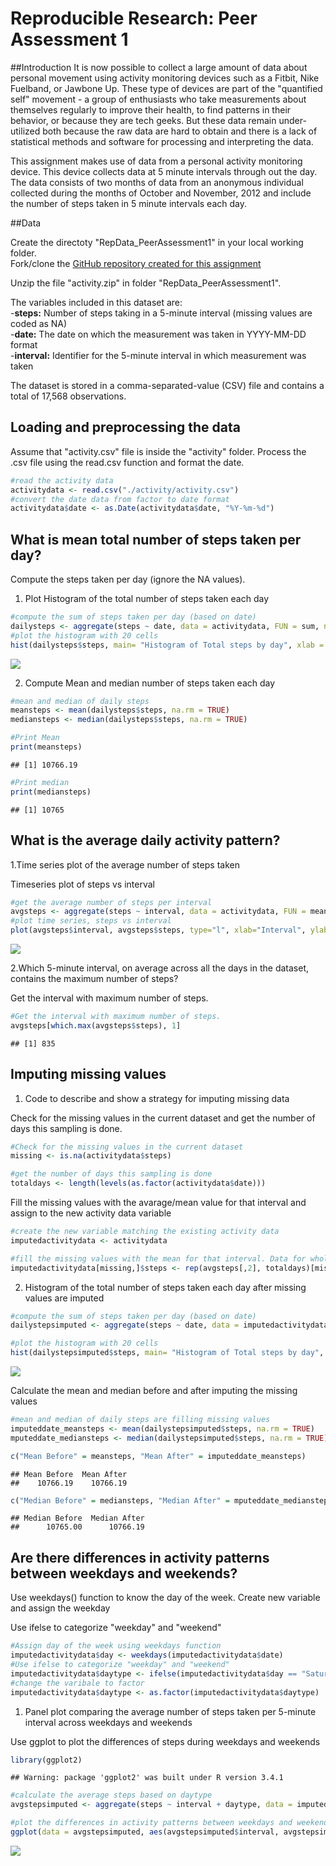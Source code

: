 # Reproducible Research: Peer Assessment 1

##Introduction
It is now possible to collect a large amount of data about personal movement using activity monitoring devices such as a Fitbit, Nike Fuelband, or Jawbone Up. These type of devices are part of the "quantified self" movement - a group of enthusiasts who take measurements about themselves regularly to improve their health, to find patterns in their behavior, or because they are tech geeks. But these data remain under-utilized both because the raw data are hard to obtain and there is a lack of statistical methods and software for processing and interpreting the data.

This assignment makes use of data from a personal activity monitoring device. This device collects data at 5 minute intervals through out the day. The data consists of two months of data from an anonymous individual collected during the months of October and November, 2012 and include the number of steps taken in 5 minute intervals each day.

##Data

Create the directoty "RepData_PeerAssessment1" in your local working folder.  
Fork/clone the [GitHub repository created for this assignment](https://github.com/rdpeng/RepData_PeerAssessment1)

Unzip the file "activity.zip" in folder "RepData_PeerAssessment1".

The variables included in this dataset are:  
  -**steps:** Number of steps taking in a 5-minute interval (missing values are coded as NA)  
  -**date:** The date on which the measurement was taken in YYYY-MM-DD format  
  -**interval:** Identifier for the 5-minute interval in which measurement was taken  
  
The dataset is stored in a comma-separated-value (CSV) file and contains a total of 17,568 observations.
  
## Loading and preprocessing the data

Assume that "activity.csv" file is inside the "activity" folder. Process the .csv file using the read.csv function and format the date.


```r
#read the activity data
activitydata <- read.csv("./activity/activity.csv")
#convert the date data from factor to date format
activitydata$date <- as.Date(activitydata$date, "%Y-%m-%d")
```

## What is mean total number of steps taken per day?

Compute the steps taken per day (ignore the NA values).

1. Plot Histogram of the total number of steps taken each day


```r
#compute the sum of steps taken per day (based on date)
dailysteps <- aggregate(steps ~ date, data = activitydata, FUN = sum, na.rm = TRUE)
#plot the histogram with 20 cells
hist(dailysteps$steps, main= "Histogram of Total steps by day", xlab = "Total steps by day", col = "red", breaks = 20)
```

![](PA1_template_files/figure-html/unnamed-chunk-2-1.png)<!-- -->

2. Compute Mean and median number of steps taken each day


```r
#mean and median of daily steps
meansteps <- mean(dailysteps$steps, na.rm = TRUE)
mediansteps <- median(dailysteps$steps, na.rm = TRUE)

#Print Mean
print(meansteps)
```

```
## [1] 10766.19
```


```r
#Print median
print(mediansteps)
```

```
## [1] 10765
```

## What is the average daily activity pattern?

1.Time series plot of the average number of steps taken

Timeseries plot of steps vs interval 


```r
#get the average number of steps per interval
avgsteps <- aggregate(steps ~ interval, data = activitydata, FUN = mean, na.rm=TRUE)
#plot time series, steps vs interval
plot(avgsteps$interval, avgsteps$steps, type="l", xlab="Interval", ylab="Steps",main="Average Daily Number of Steps by Interval")
```

![](PA1_template_files/figure-html/unnamed-chunk-5-1.png)<!-- -->

2.Which 5-minute interval, on average across all the days in the dataset, contains the maximum number of steps?

Get the interval with maximum number of steps.


```r
#Get the interval with maximum number of steps.
avgsteps[which.max(avgsteps$steps), 1]
```

```
## [1] 835
```

## Imputing missing values

1. Code to describe and show a strategy for imputing missing data

Check for the missing values in the current dataset and get the number of days this sampling is done.


```r
#Check for the missing values in the current dataset
missing <- is.na(activitydata$steps)

#get the number of days this sampling is done
totaldays <- length(levels(as.factor(activitydata$date)))
```

Fill the missing values with the avarage/mean value for that interval and assign to the new activity data variable


```r
#create the new variable matching the existing activity data
imputedactivitydata <- activitydata

#fill the missing values with the mean for that interval. Data for whole day is missing so we can use the rep to fill in the missing data
imputedactivitydata[missing,]$steps <- rep(avgsteps[,2], totaldays)[missing]
```

2. Histogram of the total number of steps taken each day after missing values are imputed


```r
#compute the sum of steps taken per day (based on date)
dailystepsimputed <- aggregate(steps ~ date, data = imputedactivitydata, FUN = sum)

#plot the histogram with 20 cells
hist(dailystepsimputed$steps, main= "Histogram of Total steps by day", xlab = "Total steps by day", col = "red", breaks = 20)
```

![](PA1_template_files/figure-html/unnamed-chunk-9-1.png)<!-- -->

Calculate the mean and median before and after imputing the missing values


```r
#mean and median of daily steps are filling missing values
imputeddate_meansteps <- mean(dailystepsimputed$steps, na.rm = TRUE)
mputeddate_mediansteps <- median(dailystepsimputed$steps, na.rm = TRUE)

c("Mean Before" = meansteps, "Mean After" = imputeddate_meansteps)
```

```
## Mean Before  Mean After 
##    10766.19    10766.19
```

```r
c("Median Before" = mediansteps, "Median After" = mputeddate_mediansteps)
```

```
## Median Before  Median After 
##      10765.00      10766.19
```

## Are there differences in activity patterns between weekdays and weekends?

Use weekdays() function to know the day of the week. Create new variable and assign the weekday

Use ifelse to categorize "weekday" and "weekend"


```r
#Assign day of the week using weekdays function
imputedactivitydata$day <- weekdays(imputedactivitydata$date)
#Use ifelse to categorize "weekday" and "weekend"
imputedactivitydata$daytype <- ifelse(imputedactivitydata$day == "Saturday" | imputedactivitydata$day == "Sunday", "Weekend", "Weekday")
#change the varibale to factor
imputedactivitydata$daytype <- as.factor(imputedactivitydata$daytype)
```

1. Panel plot comparing the average number of steps taken per 5-minute interval across weekdays and weekends

Use ggplot to plot the differences of steps during weekdays and weekends


```r
library(ggplot2)
```

```
## Warning: package 'ggplot2' was built under R version 3.4.1
```

```r
#calculate the average steps based on daytype
avgstepsimputed <- aggregate(steps ~ interval + daytype, data = imputedactivitydata, FUN = mean)

#plot the differences in activity patterns between weekdays and weekends
ggplot(data = avgstepsimputed, aes(avgstepsimputed$interval, avgstepsimputed$steps, type =daytype)) + facet_grid(daytype ~ .) + geom_line() + ggtitle("Weekday vs. Weekend (Avg. Steps)") + xlab("Interval") + ylab("Number of steps") + theme(plot.title = element_text(hjust = 0.5))
```

![](PA1_template_files/figure-html/unnamed-chunk-12-1.png)<!-- -->

